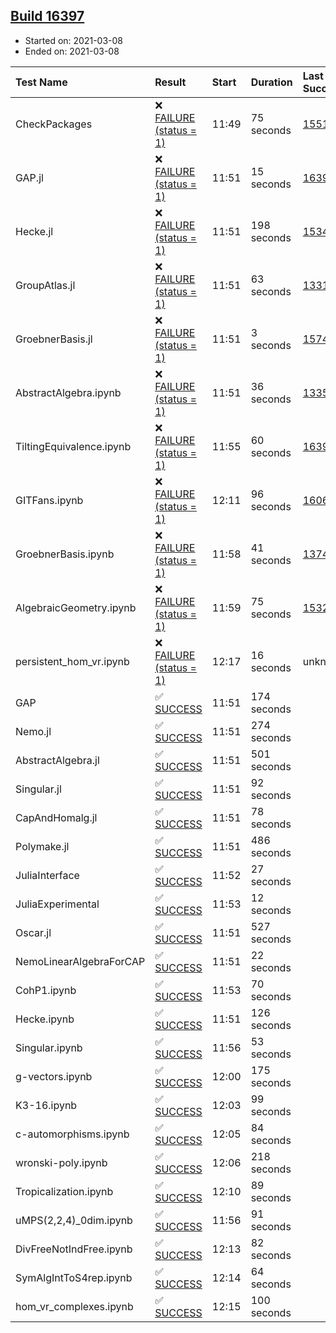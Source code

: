 ## [Build 16397](https://oscarci.mathematik.uni-kl.de/job/oscar/16397/)

* Started on: 2021-03-08
* Ended on: 2021-03-08

| Test Name    | Result | Start | Duration | Last Success | First Failure |
|:-------------|:-------|:------|:---------|:-------------|:--------------|
| CheckPackages | ❌ [FAILURE (status = 1)](https://oscarci.mathematik.uni-kl.de/job/oscar/16397/artifact/logs/build-16397/CheckPackages.log) | 11:49 | 75 seconds | [15514](https://oscarci.mathematik.uni-kl.de/job/oscar/15514/) | [15515](https://oscarci.mathematik.uni-kl.de/job/oscar/15515/) |
| GAP.jl | ❌ [FAILURE (status = 1)](https://oscarci.mathematik.uni-kl.de/job/oscar/16397/artifact/logs/build-16397/GAP.jl.log) | 11:51 | 15 seconds | [16396](https://oscarci.mathematik.uni-kl.de/job/oscar/16396/) | [16397](https://oscarci.mathematik.uni-kl.de/job/oscar/16397/) |
| Hecke.jl | ❌ [FAILURE (status = 1)](https://oscarci.mathematik.uni-kl.de/job/oscar/16397/artifact/logs/build-16397/Hecke.jl.log) | 11:51 | 198 seconds | [15344](https://oscarci.mathematik.uni-kl.de/job/oscar/15344/) | [15348](https://oscarci.mathematik.uni-kl.de/job/oscar/15348/) |
| GroupAtlas.jl | ❌ [FAILURE (status = 1)](https://oscarci.mathematik.uni-kl.de/job/oscar/16397/artifact/logs/build-16397/GroupAtlas.jl.log) | 11:51 | 63 seconds | [13311](https://oscarci.mathematik.uni-kl.de/job/oscar/13311/) | [13312](https://oscarci.mathematik.uni-kl.de/job/oscar/13312/) |
| GroebnerBasis.jl | ❌ [FAILURE (status = 1)](https://oscarci.mathematik.uni-kl.de/job/oscar/16397/artifact/logs/build-16397/GroebnerBasis.jl.log) | 11:51 | 3 seconds | [15745](https://oscarci.mathematik.uni-kl.de/job/oscar/15745/) | [15746](https://oscarci.mathematik.uni-kl.de/job/oscar/15746/) |
| AbstractAlgebra.ipynb | ❌ [FAILURE (status = 1)](https://oscarci.mathematik.uni-kl.de/job/oscar/16397/artifact/logs/build-16397/AbstractAlgebra.ipynb.log) | 11:51 | 36 seconds | [13355](https://oscarci.mathematik.uni-kl.de/job/oscar/13355/) | [13356](https://oscarci.mathematik.uni-kl.de/job/oscar/13356/) |
| TiltingEquivalence.ipynb | ❌ [FAILURE (status = 1)](https://oscarci.mathematik.uni-kl.de/job/oscar/16397/artifact/logs/build-16397/TiltingEquivalence.ipynb.log) | 11:55 | 60 seconds | [16394](https://oscarci.mathematik.uni-kl.de/job/oscar/16394/) | [16395](https://oscarci.mathematik.uni-kl.de/job/oscar/16395/) |
| GITFans.ipynb | ❌ [FAILURE (status = 1)](https://oscarci.mathematik.uni-kl.de/job/oscar/16397/artifact/logs/build-16397/GITFans.ipynb.log) | 12:11 | 96 seconds | [16068](https://oscarci.mathematik.uni-kl.de/job/oscar/16068/) | [16069](https://oscarci.mathematik.uni-kl.de/job/oscar/16069/) |
| GroebnerBasis.ipynb | ❌ [FAILURE (status = 1)](https://oscarci.mathematik.uni-kl.de/job/oscar/16397/artifact/logs/build-16397/GroebnerBasis.ipynb.log) | 11:58 | 41 seconds | [13748](https://oscarci.mathematik.uni-kl.de/job/oscar/13748/) | [13749](https://oscarci.mathematik.uni-kl.de/job/oscar/13749/) |
| AlgebraicGeometry.ipynb | ❌ [FAILURE (status = 1)](https://oscarci.mathematik.uni-kl.de/job/oscar/16397/artifact/logs/build-16397/AlgebraicGeometry.ipynb.log) | 11:59 | 75 seconds | [15322](https://oscarci.mathematik.uni-kl.de/job/oscar/15322/) | [15323](https://oscarci.mathematik.uni-kl.de/job/oscar/15323/) |
| persistent_hom_vr.ipynb | ❌ [FAILURE (status = 1)](https://oscarci.mathematik.uni-kl.de/job/oscar/16397/artifact/logs/build-16397/persistent_hom_vr.ipynb.log) | 12:17 | 16 seconds | unknown | unknown |
| GAP | ✅ [SUCCESS](https://oscarci.mathematik.uni-kl.de/job/oscar/16397/artifact/logs/build-16397/GAP.log) | 11:51 | 174 seconds |  |  |
| Nemo.jl | ✅ [SUCCESS](https://oscarci.mathematik.uni-kl.de/job/oscar/16397/artifact/logs/build-16397/Nemo.jl.log) | 11:51 | 274 seconds |  |  |
| AbstractAlgebra.jl | ✅ [SUCCESS](https://oscarci.mathematik.uni-kl.de/job/oscar/16397/artifact/logs/build-16397/AbstractAlgebra.jl.log) | 11:51 | 501 seconds |  |  |
| Singular.jl | ✅ [SUCCESS](https://oscarci.mathematik.uni-kl.de/job/oscar/16397/artifact/logs/build-16397/Singular.jl.log) | 11:51 | 92 seconds |  |  |
| CapAndHomalg.jl | ✅ [SUCCESS](https://oscarci.mathematik.uni-kl.de/job/oscar/16397/artifact/logs/build-16397/CapAndHomalg.jl.log) | 11:51 | 78 seconds |  |  |
| Polymake.jl | ✅ [SUCCESS](https://oscarci.mathematik.uni-kl.de/job/oscar/16397/artifact/logs/build-16397/Polymake.jl.log) | 11:51 | 486 seconds |  |  |
| JuliaInterface | ✅ [SUCCESS](https://oscarci.mathematik.uni-kl.de/job/oscar/16397/artifact/logs/build-16397/JuliaInterface.log) | 11:52 | 27 seconds |  |  |
| JuliaExperimental | ✅ [SUCCESS](https://oscarci.mathematik.uni-kl.de/job/oscar/16397/artifact/logs/build-16397/JuliaExperimental.log) | 11:53 | 12 seconds |  |  |
| Oscar.jl | ✅ [SUCCESS](https://oscarci.mathematik.uni-kl.de/job/oscar/16397/artifact/logs/build-16397/Oscar.jl.log) | 11:51 | 527 seconds |  |  |
| NemoLinearAlgebraForCAP | ✅ [SUCCESS](https://oscarci.mathematik.uni-kl.de/job/oscar/16397/artifact/logs/build-16397/NemoLinearAlgebraForCAP.log) | 11:51 | 22 seconds |  |  |
| CohP1.ipynb | ✅ [SUCCESS](https://oscarci.mathematik.uni-kl.de/job/oscar/16397/artifact/logs/build-16397/CohP1.ipynb.log) | 11:53 | 70 seconds |  |  |
| Hecke.ipynb | ✅ [SUCCESS](https://oscarci.mathematik.uni-kl.de/job/oscar/16397/artifact/logs/build-16397/Hecke.ipynb.log) | 11:51 | 126 seconds |  |  |
| Singular.ipynb | ✅ [SUCCESS](https://oscarci.mathematik.uni-kl.de/job/oscar/16397/artifact/logs/build-16397/Singular.ipynb.log) | 11:56 | 53 seconds |  |  |
| g-vectors.ipynb | ✅ [SUCCESS](https://oscarci.mathematik.uni-kl.de/job/oscar/16397/artifact/logs/build-16397/g-vectors.ipynb.log) | 12:00 | 175 seconds |  |  |
| K3-16.ipynb | ✅ [SUCCESS](https://oscarci.mathematik.uni-kl.de/job/oscar/16397/artifact/logs/build-16397/K3-16.ipynb.log) | 12:03 | 99 seconds |  |  |
| c-automorphisms.ipynb | ✅ [SUCCESS](https://oscarci.mathematik.uni-kl.de/job/oscar/16397/artifact/logs/build-16397/c-automorphisms.ipynb.log) | 12:05 | 84 seconds |  |  |
| wronski-poly.ipynb | ✅ [SUCCESS](https://oscarci.mathematik.uni-kl.de/job/oscar/16397/artifact/logs/build-16397/wronski-poly.ipynb.log) | 12:06 | 218 seconds |  |  |
| Tropicalization.ipynb | ✅ [SUCCESS](https://oscarci.mathematik.uni-kl.de/job/oscar/16397/artifact/logs/build-16397/Tropicalization.ipynb.log) | 12:10 | 89 seconds |  |  |
| uMPS(2,2,4)_0dim.ipynb | ✅ [SUCCESS](https://oscarci.mathematik.uni-kl.de/job/oscar/16397/artifact/logs/build-16397/uMPS-2-2-4-_0dim.ipynb.log) | 11:56 | 91 seconds |  |  |
| DivFreeNotIndFree.ipynb | ✅ [SUCCESS](https://oscarci.mathematik.uni-kl.de/job/oscar/16397/artifact/logs/build-16397/DivFreeNotIndFree.ipynb.log) | 12:13 | 82 seconds |  |  |
| SymAlgIntToS4rep.ipynb | ✅ [SUCCESS](https://oscarci.mathematik.uni-kl.de/job/oscar/16397/artifact/logs/build-16397/SymAlgIntToS4rep.ipynb.log) | 12:14 | 64 seconds |  |  |
| hom_vr_complexes.ipynb | ✅ [SUCCESS](https://oscarci.mathematik.uni-kl.de/job/oscar/16397/artifact/logs/build-16397/hom_vr_complexes.ipynb.log) | 12:15 | 100 seconds |  |  |

